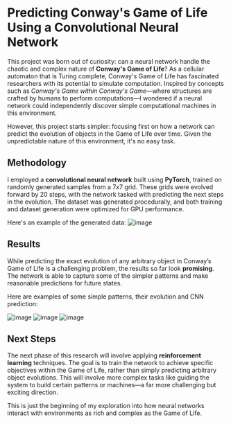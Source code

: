 # Predicting Conway's Game of Life Using a Convolutional Neural Network

This project was born out of curiosity: can a neural network handle the chaotic and complex nature of **Conway's Game of Life**?
As a cellular automaton that is Turing complete, Conway's Game of Life has fascinated researchers with its potential to simulate computation.
Inspired by concepts such as *Conway's Game within Conway's Game*—where structures are crafted by humans to perform computations—I wondered if a neural network could independently discover simple 
computational machines in this environment. 

However, this project starts simpler: focusing first on how a network can predict the evolution of objects in the Game of Life over time.
Given the unpredictable nature of this environment, it's no easy task.

## Methodology
I employed a **convolutional neural network** built using **PyTorch**, trained on randomly generated samples from a 7x7 grid.
These grids were evolved forward by 20 steps, with the network tasked with predicting the next steps in the evolution.
The dataset was generated procedurally, and both training and dataset generation were optimized for GPU performance.

Here's an example of the generated data:
![image](https://github.com/user-attachments/assets/81356770-8257-441d-aa72-11fc7f86d3da)

## Results
While predicting the exact evolution of any arbitrary object in Conway’s Game of Life is a challenging problem, the results so far look **promising**.
The network is able to capture some of the simpler patterns and make reasonable predictions for future states.

Here are examples of some simple patterns, their evolution and CNN prediction:

![image](https://github.com/user-attachments/assets/47093d44-8675-4180-b55e-b1de09d03686)
![image](https://github.com/user-attachments/assets/b8a59f75-f1c5-49e4-adfa-237a371d00f3)
![image](https://github.com/user-attachments/assets/bd384434-90d5-4682-abd0-73ba0bb0f776)


## Next Steps
The next phase of this research will involve applying **reinforcement learning** techniques.
The goal is to train the network to achieve specific objectives within the Game of Life, rather than simply predicting arbitrary object evolutions.
This will involve more complex tasks like guiding the system to build certain patterns or machines—a far more challenging but exciting direction.

This is just the beginning of my exploration into how neural networks interact with environments as rich and complex as the Game of Life.
